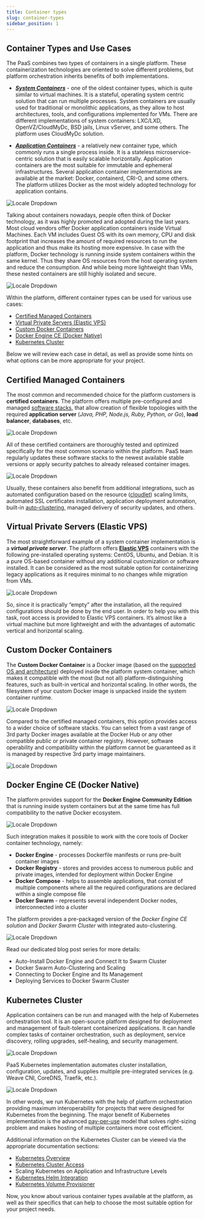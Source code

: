 ```yaml
---
title: Container types
slug: container-types
sidebar_position: 1
---
```


## Container Types and Use Cases

The PaaS combines two types of containers in a single platform. These containerization technologies are oriented to solve different problems, but platform orchestration inherits benefits of both implementations.

- **_[System Containers](/docs/PlatformOverview/System%20Container)_** - one of the oldest container types, which is quite similar to virtual machines. It is a stateful, operating system centric solution that can run multiple processes. System containers are usually used for traditional or monolithic applications, as they allow to host architectures, tools, and configurations implemented for VMs. There are different implementations of system containers: LXC/LXD, OpenVZ/CloudMyDc, BSD jails, Linux vServer, and some others. The platform uses CloudMyDc solution.

- **_[Application Containers](/docs/PlatformOverview/Application%20Container)_** - a relatively new container type, which commonly runs a single process inside. It is a stateless microservice-centric solution that is easily scalable horizontally. Application containers are the most suitable for immutable and ephemeral infrastructures. Several application container implementations are available at the market: Docker, containerd, CRI-O, and some others. The platform utilizes Docker as the most widely adopted technology for application contains.

<div style={{
    display:'flex',
    justifyContent: 'center',
    margin: '0 0 1rem 0'
}}>

![Locale Dropdown](./img/ContainerTypes/01-application-container-system-container.png)

</div>

Talking about containers nowadays, people often think of Docker technology, as it was highly promoted and adopted during the last years. Most cloud vendors offer Docker application containers inside Virtual Machines. Each VM includes Guest OS with its own memory, CPU and disk footprint that increases the amount of required resources to run the application and thus make its hosting more expensive. In case with the platform, Docker technology is running inside system containers within the same kernel. Thus they share OS resources from the host operating system and reduce the consumption. And while being more lightweight than VMs, these nested containers are still highly isolated and secure.

<div style={{
    display:'flex',
    justifyContent: 'center',
    margin: '0 0 1rem 0'
}}>

![Locale Dropdown](./img/ContainerTypes/02-system-container-vs-virtual-machine.png)

</div>

Within the platform, different container types can be used for various use cases:

- [Certified Managed Containers](/docs/Container/Container%20Types#certified-managed-containers)
- [Virtual Private Servers (Elastic VPS)](/docs/Container/Container%20Types#virtual-private-servers-elastic-vps)
- [Custom Docker Containers](/docs/Container/Container%20Types#custom-docker-containers)
- [Docker Engine CE (Docker Native)](/docs/Container/Container%20Types#docker-engine-ce-docker-native)
- [Kubernetes Cluster](/docs/Container/Container%20Types#kubernetes-cluster)

Below we will review each case in detail, as well as provide some hints on what options can be more appropriate for your project.

## Certified Managed Containers

The most common and recommended choice for the platform customers is **certified containers**. The platform offers multiple pre-configured and managed [software stacks](/docs/QuickStart/Software%20Stack%20Versions), that allow creation of flexible topologies with the required **application server** (_Java, PHP, Node.js, Ruby, Python, or Go_), **load balancer**, **databases**, etc.

<div style={{
    display:'flex',
    justifyContent: 'center',
    margin: '0 0 1rem 0'
}}>

![Locale Dropdown](./img/ContainerTypes/03-certified-managed-containers.png)

</div>

All of these certified containers are thoroughly tested and optimized specifically for the most common scenario within the platform. PaaS team regularly updates these software stacks to the newest available stable versions or apply security patches to already released container images.

<div style={{
    display:'flex',
    justifyContent: 'center',
    margin: '0 0 1rem 0'
}}>

![Locale Dropdown](./img/ContainerTypes/04-paas-managed-containers-scheme.png)

</div>

Usually, these containers also benefit from additional integrations, such as automated configuration based on the resource ([cloudlet](/docs/PlatformOverview/Cloudlet)) scaling limits, automated SSL certificates installation, application deployment automation, built-in [auto-clustering](/docs/ApplicationSetting/Scaling%20And%20Clustering/Auto-Clustering%20of%20Instances), managed delivery of security updates, and others.

## Virtual Private Servers (Elastic VPS)

The most straightforward example of a system container implementation is a **_virtual private server_**. The platform offers **[Elastic VPS](/docs/Elastic%20VPS/Elastic%20VPS%20Overview/General%20Information)** containers with the following pre-installed operating systems: CentOS, Ubuntu, and Debian. It is a pure OS-based container without any additional customization or software installed. It can be considered as the most suitable option for containerizing legacy applications as it requires minimal to no changes while migration from VMs.

<div style={{
    display:'flex',
    justifyContent: 'center',
    margin: '0 0 1rem 0'
}}>

![Locale Dropdown](./img/ContainerTypes/05-elastic-vps.png)

</div>

So, since it is practically “empty” after the installation, all the required configurations should be done by the end user. In order to help you with this task, root access is provided to Elastic VPS containers. It’s almost like a virtual machine but more lightweight and with the advantages of automatic vertical and horizontal scaling.

## Custom Docker Containers

The **Custom Docker Container** is a Docker image (based on the [supported OS and architecture](/docs/Container/Container%20Image%20Requirements)) deployed inside the platform system container, which makes it compatible with the most (but not all) platform-distinguishing features, such as built-in vertical and horizontal scaling. In other words, the filesystem of your custom Docker image is unpacked inside the system container runtime.

<div style={{
    display:'flex',
    justifyContent: 'center',
    margin: '0 0 1rem 0'
}}>

![Locale Dropdown](./img/ContainerTypes/06-custom-containers-scheme.png)

</div>

Compared to the certified managed containers, this option provides access to a wider choice of software stacks. You can select from a vast range of 3rd party Docker images available at the Docker Hub or any other compatible public or private container registry. However, software operability and compatibility within the platform cannot be guaranteed as it is managed by respective 3rd party image maintainers.

<div style={{
    display:'flex',
    justifyContent: 'center',
    margin: '0 0 1rem 0'
}}>

![Locale Dropdown](./img/ContainerTypes/07-custom-docker-containers.png)

</div>

## Docker Engine CE (Docker Native)

The platform provides support for the **Docker Engine Community Edition** that is running inside system containers but at the same time has full compatibility to the native Docker ecosystem.

<div style={{
    display:'flex',
    justifyContent: 'center',
    margin: '0 0 1rem 0'
}}>

![Locale Dropdown](./img/ContainerTypes/08-docker-engine-scheme.png)

</div>

Such integration makes it possible to work with the core tools of Docker container technology, namely:

- **Docker Engine** - processes Dockerfile manifests or runs pre-built container images
- **Docker Registry** - stores and provides access to numerous public and private images, intended for deployment within Docker Engine
- **Docker Compose** - helps to assemble applications, that consist of multiple components where all the required configurations are declared within a single compose file
- **Docker Swarm** - represents several independent Docker nodes, interconnected into a cluster

The platform provides a pre-packaged version of the _Docker Engine CE solution_ and _Docker Swarm Cluster_ with integrated auto-clustering.

![Locale Dropdown](./img/ContainerTypes/09-docker-engine-ce-swarm-cluster.png)

Read our dedicated blog post series for more details:

- Auto-Install Docker Engine and Connect It to Swarm Cluster
- Docker Swarm Auto-Clustering and Scaling
- Connecting to Docker Engine and Its Management
- Deploying Services to Docker Swarm Cluster

## Kubernetes Cluster

Application containers can be run and managed with the help of Kubernetes orchestration tool. It is an open-source platform designed for deployment and management of fault-tolerant containerized applications. It can handle complex tasks of container orchestration, such as deployment, service discovery, rolling upgrades, self-healing, and security management.

<div style={{
    display:'flex',
    justifyContent: 'center',
    margin: '0 0 1rem 0'
}}>

![Locale Dropdown](./img/ContainerTypes/10-kubernetes-cluster-paas-scheme.png)

</div>

PaaS Kubernetes implementation automates cluster installation, configuration, updates, and supplies multiple pre-integrated services (e.g. Weave CNI, CoreDNS, Traefik, etc.).

![Locale Dropdown](./img/ContainerTypes/11-kubernetes-cluster.png)

In other words, we run Kubernetes with the help of platform orchestration providing maximum interoperability for projects that were designed for Kubernetes from the beginning. The major benefit of Kubernetes implementation is the advanced [pay-per-use](https://cloudmydc.com/) model that solves right-sizing problem and makes hosting of multiple containers more cost efficient.

Additional information on the Kubernetes Cluster can be viewed via the appropriate documentation sections:

- [Kubernetes Overview](/docs/Kubernetes%20Hosting/Kubernetes%20Cluster/Kubernetes%20Overview)
- [Kubernetes Cluster Access](/docs/Kubernetes%20Hosting/Managing%20Kubernetes/Cluster%20Access)
- Scaling Kubernetes on Application and Infrastructure Levels
- [Kubernetes Helm Integration](/docs/Kubernetes%20Hosting/Application%20Deployment/Helm%20Integration)
- [Kubernetes Volume Provisioner](/docs/Kubernetes%20Hosting/Persistent%20Data/Volume%20Provisioner)

Now, you know about various container types available at the platform, as well as their specifics that can help to choose the most suitable option for your project needs.
